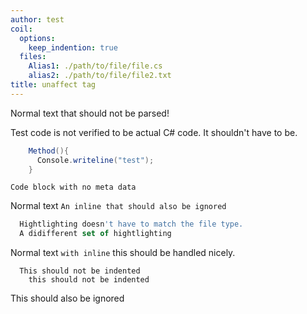 ```yaml
---
author: test 
coil: 
  options: 
    keep_indention: true 
  files: 
    Alias1: ./path/to/file/file.cs 
    alias2: ./path/to/file/file2.txt
title: unaffect tag 
---
```



Normal text that should not be parsed!

Test code is not verified to be actual C# code. It shouldn't have to be.
```c# coil.files.Alias1
    Method(){
      Console.writeline("test");
    }
```

```
Code block with no meta data
```

Normal text
`An inline that should also be ignored`

```js coil.files.alias2 some,other.meta
  Hightlighting doesn't have to match the file type.
  A didifferent set of hightlighting
```

Normal text `with inline` this should be handled nicely.

``` coil: { options.keep-indention: false, files.target: "./path/to/file/file3.py" }
  This should not be indented
    this should not be indented
```

This should also be ignored
